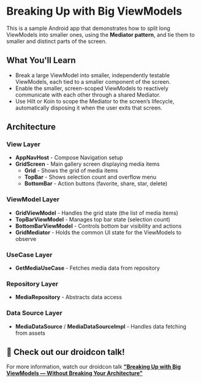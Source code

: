 # Breaking Up with Big ViewModels

This is a sample Android app that demonstrates how to split long ViewModels into smaller ones, using the **Mediator pattern**, and tie them to smaller and distinct parts of the screen.

## What You'll Learn

- Break a large ViewModel into smaller, independently testable ViewModels, each tied to a smaller component of the screen.
- Enable the smaller, screen-scoped ViewModels to reactively communicate with each other through a shared Mediator.
- Use Hilt or Koin to scope the Mediator to the screen’s lifecycle, automatically disposing it when the user exits that screen.

## Architecture

### View Layer
- **AppNavHost** - Compose Navigation setup
- **GridScreen** - Main gallery screen displaying media items
  - **Grid** - Shows the grid of media items
  - **TopBar** - Shows selection count and overflow menu
  - **BottomBar** - Action buttons (favorite, share, star, delete)

### ViewModel Layer
- **GridViewModel** - Handles the grid state (the list of media items)
- **TopBarViewModel** - Manages top bar state (selection count)
- **BottomBarViewModel** - Controls bottom bar visibility and actions
- **GridMediator** - Holds the common UI state for the ViewModels to observe

### UseCase Layer
- **GetMediaUseCase** - Fetches media data from repository

### Repository Layer
- **MediaRepository** - Abstracts data access

### Data Source Layer
- **MediaDataSource** / **MediaDataSourceImpl** - Handles data fetching from assets

## 🎥 Check out our droidcon talk!

For more information, watch our droidcon talk [**"Breaking Up with Big ViewModels — Without Breaking Your Architecture"**](https://berlin.droidcon.com/speakers/stelios-frantzeskakis)
